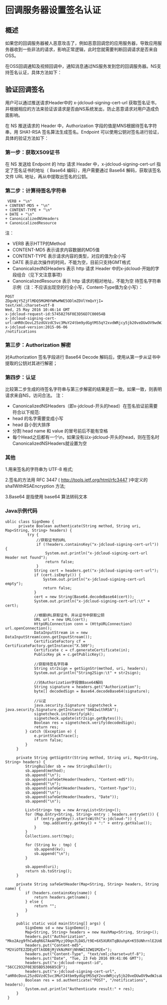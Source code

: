 # 回调服务器设置签名认证

## 概述
如果您的回调服务器被人恶意攻击了，例如恶意回调您的应用服务器，导致应用服务器收到一些非法的请求，影响正常逻辑，此时您就需要判断回调请求是否来自OSS。

在OSS回调通知及视频回调中，通知消息通过NS服务发到您的回调服务器。NS支持签名认证，具体方法如下：

## 验证回调签名
用户可以通过推送请求Header中的 x-jdcloud-signing-cert-url 获取签名证书，并根据相应的方法来验证该请求是否由NS系统发出，防止恶意请求对用户造成负面影响。

在 NS 推送请求的 Header 中，Authorization 字段的值是MNS根据待签名字符串，用 SHA1-RSA 签名算法生成签名。Endpoint 可以使用公钥对签名进行验证，具体的验证方法如下：

### 第一步：获取X509证书

在 NS 发送给 Endpoint 的 http 请求 Header 中，x-jdcloud-signing-cert-url 指定了签名证书的地址（ Base64 编码），用户需要通过 Base64 解码，获取该签名文件 URL 地址，再从中提取出签名的公钥。

### 第二步：计算待签名字符串
```
 VERB + "\n"
+ CONTENT-MD5 + "\n"
+ CONTENT-TYPE + "\n"
+ DATE + "\n"
+ CanonicalizedNSHeaders
+ CanonicalizedResource
```
注：
* VERB 表示HTTP的Method
* CONTENT-MD5 表示请求内容数据的MD5值
* CONTENT-TYPE 表示请求内容的类型，对应的值为全小写
* DATE 表示此次操作的时间，不能为空，目前只支持GMT格式
* CanonicalizedNSHeaders 表示 http 请求 Header 中的x-jdcloud-开始的字段组合（见下文注意事项）
* CanonicalizedResource 表示 http 请求的相对地址，不能为空
待签名字符串示例（注：不应该出现空的行全小写，Content-Type值为全小写）：
```
POST
ZDgxNjY5ZjFlMDQ5MGM0YWMwMWE5ODlmZDVlYmQxYjI=
text/xml;charset=utf-8
Wed, 25 May 2016 10:46:14 GMT
x-jdcloud-request-id:57458276F0E3D56D7C00054B
x-jdcloud-signing-cert-url:aHR0cDovL25zdGVzdC5vc3MuY24tbm9ydGgtMS5qY2xvdWRjcy5jb20veDUwOV9wdWJsaWNfY2VydGlmaWNhdGUucGVtCg==
x-jdcloud-version:2015-06-06
/notifications
```
### 第三步：Authorization 解密
对Authorization 签名字段进行 Base64 Decode 解码后，使用从第一步从证书中提取的公钥对其进行解密；
### 第四步：认证
比较第二步生成的待签名字符串与第三步解密的结果是否一致。如果一致，则表明请求来自NS，访问合法。
注：
* CanonicalizedNSHeaders（即x-jdcloud-开头的head）在签名验证前需要符合以下规范:
* head 的名字需要变成小写
* head 自小到大排序
* 分割 head name 和 value 的冒号前后不能有空格
* 每个Head之后都有一个\n，如果没有以x-jdcloud-开头的head，则在签名时CanonicalizedNSHeaders就设置为空

### 其他
1.用来签名的字符串为 UTF-8 格式;

2.签名的方法用 RFC 3447 ( http://tools.ietf.org/html/rfc3447 )中定义的 sha1WithRSAEncryption 方法;

3.Base64 是指使用 base64 算法转码文本

### Java示例代码
```
ublic class SignDemo {
      private Boolean authenticate(String method, String uri, Map<String, String> headers) {
          try {
              //获取证书的URL
              if (!headers.containsKey("x-jdcloud-signing-cert-url")) {
                  System.out.println("x-jdcloud-signing-cert-url Header not found");
                  return false;
              }
             String cert = headers.get("x-jdcloud-signing-cert-url");
             if (cert.isEmpty()) {
                 System.out.println("x-jdcloud-signing-cert-url empty");
                 return false;
             }
             cert = new String(Base64.decodeBase64(cert));
             System.out.println("x-jdcloud-signing-cert-url:\t" + cert);
  
             //根据URL获取证书，并从证书中获取公钥
             URL url = new URL(cert);
             HttpURLConnection conn = (HttpURLConnection) url.openConnection();
             DataInputStream in = new DataInputStream(conn.getInputStream());
             CertificateFactory cf = CertificateFactory.getInstance("X.509");
             Certificate c = cf.generateCertificate(in);
             PublicKey pk = c.getPublicKey();
  
             //获取待签名字符串
             String str2sign = getSignStr(method, uri, headers);
             System.out.println("String2Sign:\t" + str2sign);
  
             //对Authorization字段做Base64解码
             String signature = headers.get("Authorization");
             byte[] decodedSign = Base64.decodeBase64(signature);
  
             //认证
             java.security.Signature signetcheck = java.security.Signature.getInstance("SHA1withRSA");
             signetcheck.initVerify(pk);
             signetcheck.update(str2sign.getBytes());
             Boolean res = signetcheck.verify(decodedSign);
             return res;
         } catch (Exception e) {
             e.printStackTrace();
             return false;
         }
     }
  
     private String getSignStr(String method, String uri, Map<String, String> headers) {
         StringBuilder sb = new StringBuilder();
         sb.append(method);
         sb.append("\n");
         sb.append(safeGetHeader(headers, "Content-md5"));
         sb.append("\n");
         sb.append(safeGetHeader(headers, "Content-Type"));
         sb.append("\n");
         sb.append(safeGetHeader(headers, "Date"));
         sb.append("\n");
  
         List<String> tmp = new ArrayList<String>();
         for (Map.Entry<String, String> entry : headers.entrySet()) {
             if (entry.getKey().startsWith("x-jdcloud-")) {
                 tmp.add(entry.getKey() + ":" + entry.getValue());
             }
         }
         Collections.sort(tmp);
  
         for (String kv : tmp) {
             sb.append(kv);
             sb.append("\n");
         }
  
         sb.append(uri);
         return sb.toString();
     }
  
     private String safeGetHeader(Map<String, String> headers, String name) {
         if (headers.containsKey(name)) {
             return headers.get(name);
         } else {
             return "";
         }
     }
  
     public static void main(String[] args) {
         SignDemo sd = new SignDemo();
         Map<String, String> headers = new HashMap<String, String>();
         headers.put("Authorization", "Mko2Azg9fhCw8qR6G7AeAFMyzjO9qn7LDA5/t9E+6X5XURXTqBUuhpK+K55UNhrnlE2UdDkRrwDxsaDP5ajQdg==");
         headers.put("Content-md5", "M2ViOTE2ZDEyOTlkODBjMjVkNzM4YjNhNWI3ZWQ1M2E=");
         headers.put("Content-Type", "text/xml;charset=utf-8");
         headers.put("Date", "Tue, 23 Feb 2016 09:41:06 GMT");
         headers.put("x-jdcloud-request-id", "56CC2932F0E3D5BD530685CB");
         headers.put("x-jdcloud-signing-cert-url", "aHR0cDovL25zdGVzdC5vc3MuY24tbm9ydGgtMS5qY2xvdWRjcy5jb20veDUwOV9wdWJsaWNfY2VydGlmaWNhdGUucGVtCg==");
         Boolean res = sd.authenticate("POST", "/notifications", headers);
         System.out.println("Authenticate result:" + res);
     }
 }
```
